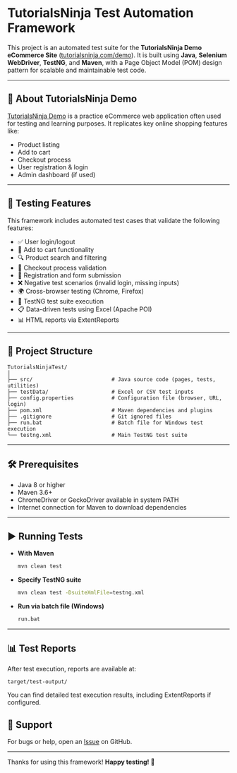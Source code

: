 # TutorialsNinja Test Automation Framework

This project is an automated test suite for the **TutorialsNinja Demo eCommerce Site** ([tutorialsninja.com/demo](https://tutorialsninja.com/demo/)). It is built using **Java**, **Selenium WebDriver**, **TestNG**, and **Maven**, with a Page Object Model (POM) design pattern for scalable and maintainable test code.

---

## 📝 About TutorialsNinja Demo

[TutorialsNinja Demo](https://tutorialsninja.com/demo/) is a practice eCommerce web application often used for testing and learning purposes. It replicates key online shopping features like:

* Product listing
* Add to cart
* Checkout process
* User registration & login
* Admin dashboard (if used)

---

## 🧪 Testing Features

This framework includes automated test cases that validate the following features:

* ✅ User login/logout
* 🛒 Add to cart functionality
* 🔍 Product search and filtering
* 🧾 Checkout process validation
* 📝 Registration and form submission
* ❌ Negative test scenarios (invalid login, missing inputs)
* 🌍 Cross-browser testing (Chrome, Firefox)
* 🧪 TestNG test suite execution
* 📋 Data-driven tests using Excel (Apache POI)
* 📊 HTML reports via ExtentReports

---

## 📁 Project Structure

```
TutorialsNinjaTest/
│
├── src/                         # Java source code (pages, tests, utilities)
├── testData/                    # Excel or CSV test inputs
├── config.properties            # Configuration file (browser, URL, login)
├── pom.xml                      # Maven dependencies and plugins
├── .gitignore                   # Git ignored files
├── run.bat                      # Batch file for Windows test execution
└── testng.xml                   # Main TestNG test suite
```

---

## 🛠️ Prerequisites

* Java 8 or higher
* Maven 3.6+
* ChromeDriver or GeckoDriver available in system PATH
* Internet connection for Maven to download dependencies

---

## ▶️ Running Tests

* **With Maven**

  ```bash
  mvn clean test
  ```

* **Specify TestNG suite**

  ```bash
  mvn clean test -DsuiteXmlFile=testng.xml
  ```

* **Run via batch file (Windows)**

  ```bash
  run.bat
  ```

---

## 📊 Test Reports

After test execution, reports are available at:

```
target/test-output/
```

You can find detailed test execution results, including ExtentReports if configured.



## 🛟 Support

For bugs or help, open an [Issue](https://github.com/Prashantkunwar/OpenCartV1.1/issues) on GitHub.

---

Thanks for using this framework!
**Happy testing! 🚀**
